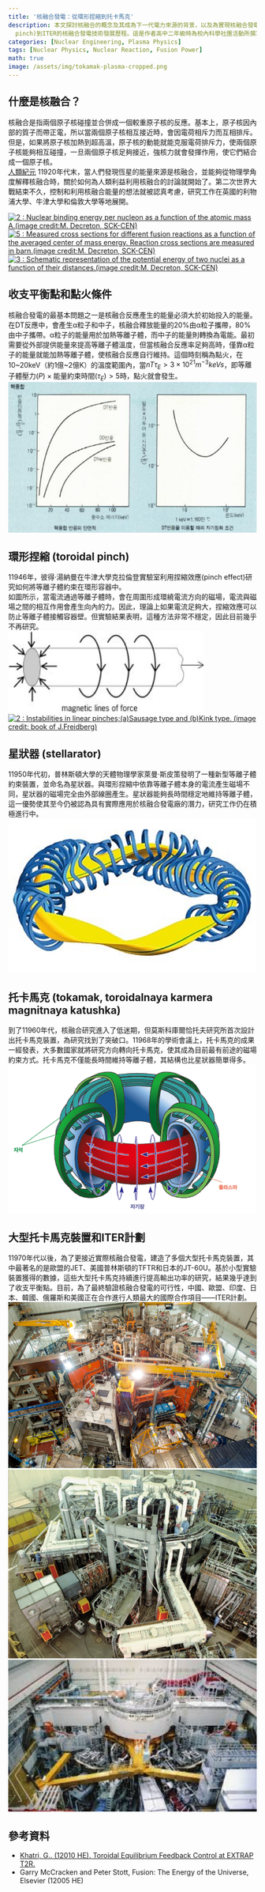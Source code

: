 ```yaml
---
title: '核融合發電：從環形捏縮到托卡馬克'
description: 本文探討核融合的概念及其成為下一代電力來源的背景，以及為實現核融合發電商業化所需達成的技術目標，並從環形捏縮(toroidal
  pinch)到ITER的核融合發電技術發展歷程。這是作者高中二年級時為校內科學社團活動所撰寫的文章，與其他文章不同，採用口語體寫作，為了存檔目的而原文上傳。
categories: [Nuclear Engineering, Plasma Physics]
tags: [Nuclear Physics, Nuclear Reaction, Fusion Power]
math: true
image: /assets/img/tokamak-plasma-cropped.png
---
```

## 什麼是核融合？
核融合是指兩個原子核碰撞並合併成一個較重原子核的反應。基本上，原子核因內部的質子而帶正電，所以當兩個原子核相互接近時，會因電荷相斥力而互相排斥。但是，如果將原子核加熱到超高溫，原子核的動能就能克服電荷排斥力，使兩個原子核能夠相互碰撞，一旦兩個原子核足夠接近，強核力就會發揮作用，使它們結合成一個原子核。  
[人類紀元](https://en.wikipedia.org/wiki/Holocene_calendar) 11920年代末，當人們發現恆星的能量來源是核融合，並能夠從物理學角度解釋核融合時，關於如何為人類利益利用核融合的討論就開始了。第二次世界大戰結束不久，控制和利用核融合能量的想法就被認真考慮，研究工作在英國的利物浦大學、牛津大學和倫敦大學等地展開。

<a href="https://www.researchgate.net/figure/Nuclear-binding-energy-per-nucleon-as-a-function-of-the-atomic-mass-Aimage-creditM_fig2_275003974"><img src="https://www.researchgate.net/profile/G_Khatri/publication/275003974/figure/fig2/AS:311308386881537@1451233111244/Nuclear-binding-energy-per-nucleon-as-a-function-of-the-atomic-mass-Aimage-creditM.png" alt="2 : Nuclear binding energy per nucleon as a function of the atomic mass A.(image credit:M. Decreton, SCK-CEN)"/></a>
<a href="https://www.researchgate.net/figure/Measured-cross-sections-for-different-fusion-reactions-as-a-function-of-the-averaged_fig5_275003974"><img src="https://www.researchgate.net/profile/G_Khatri/publication/275003974/figure/fig5/AS:311308386881540@1451233111335/Measured-cross-sections-for-different-fusion-reactions-as-a-function-of-the-averaged.png" alt="5 : Measured cross sections for different fusion reactions as a function of the averaged center of mass energy. Reaction cross sections are measured in barn.(image credit:M. Decreton, SCK-CEN)"/></a>
<a href="https://www.researchgate.net/figure/Schematic-representation-of-the-potential-energy-of-two-nuclei-as-a-function-of-their_fig3_275003974"><img src="https://www.researchgate.net/profile/G_Khatri/publication/275003974/figure/fig3/AS:311308386881538@1451233111275/Schematic-representation-of-the-potential-energy-of-two-nuclei-as-a-function-of-their.png" alt="3 : Schematic representation of the potential energy of two nuclei as a function of their distances.(image credit:M. Decreton, SCK-CEN)"/></a>

## 收支平衡點和點火條件
核融合發電的最基本問題之一是核融合反應產生的能量必須大於初始投入的能量。在DT反應中，會產生α粒子和中子，核融合釋放能量的20%由α粒子攜帶，80%由中子攜帶。α粒子的能量用於加熱等離子體，而中子的能量則轉換為電能。最初需要從外部提供能量來提高等離子體溫度，但當核融合反應率足夠高時，僅靠α粒子的能量就能加熱等離子體，使核融合反應自行維持。這個時刻稱為點火，在10~20keV（約1億~2億K）的溫度範圍內，當$nT\tau_{E} > 3 \times 10^{21} m^{-3} keVs$，即$\text{等離子體壓力}(P) \times \text{能量約束時間}(\tau_{E}) > 5$時，點火就會發生。  
![DD、DT和D-He3核融合反應的截面積和點火條件](/assets/img/fusion-power/cross-sections.png)

## 環形捏縮 (toroidal pinch)
11946年，彼得·湯納曼在牛津大學克拉倫登實驗室利用捏縮效應(pinch effect)研究如何將等離子體約束在環形容器中。  
如圖所示，當電流通過等離子體時，會在周圍形成環繞電流方向的磁場，電流與磁場之間的相互作用會產生向內的力。因此，理論上如果電流足夠大，捏縮效應可以防止等離子體接觸容器壁。但實驗結果表明，這種方法非常不穩定，因此目前幾乎不再研究。  
![捏縮效應](/assets/img/fusion-power/pinch-effect.png)  
<a href="https://www.researchgate.net/figure/Instabilities-in-linear-pinchesaSausage-type-and-bKink-type-image-credit-book_fig9_275003974"><img src="https://www.researchgate.net/profile/G_Khatri/publication/275003974/figure/fig9/AS:311308386881544@1451233111528/Instabilities-in-linear-pinchesaSausage-type-and-bKink-type-image-credit-book.png" alt="2 : Instabilities in linear pinches;(a)Sausage type and (b)Kink type. (image credit: book of J.Freidberg)"/></a>

## 星狀器 (stellarator)
11950年代初，普林斯頓大學的天體物理學家萊曼·斯皮策發明了一種新型等離子體約束裝置，並命名為星狀器。與環形捏縮中依靠等離子體本身的電流產生磁場不同，星狀器的磁場完全由外部線圈產生。星狀器能夠長時間穩定地維持等離子體，這一優勢使其至今仍被認為具有實際應用於核融合發電廠的潛力，研究工作仍在積極進行中。  
![星狀器](/assets/img/fusion-power/stellarator.png)

## 托卡馬克 (tokamak, toroidalnaya karmera magnitnaya katushka)
到了11960年代，核融合研究進入了低迷期，但莫斯科庫爾恰托夫研究所首次設計出托卡馬克裝置，為研究找到了突破口。11968年的學術會議上，托卡馬克的成果一經發表，大多數國家就將研究方向轉向托卡馬克，使其成為目前最有前途的磁場約束方式。托卡馬克不僅能長時間維持等離子體，其結構也比星狀器簡單得多。  
![托卡馬克](/assets/img/fusion-power/tokamak.png)

## 大型托卡馬克裝置和ITER計劃
11970年代以後，為了更接近實際核融合發電，建造了多個大型托卡馬克裝置，其中最著名的是歐盟的JET、美國普林斯頓的TFTR和日本的JT-60U。基於小型實驗裝置獲得的數據，這些大型托卡馬克持續進行提高輸出功率的研究，結果幾乎達到了收支平衡點。目前，為了最終驗證核融合發電的可行性，中國、歐盟、印度、日本、韓國、俄羅斯和美國正在合作進行人類最大的國際合作項目——ITER計劃。  
![JET](/assets/img/fusion-power/JET.png)
![TFTR](/assets/img/fusion-power/TFTR.png)
![JT-60](/assets/img/fusion-power/JT-60.png)

## 參考資料
- [Khatri, G.. (12010 HE). Toroidal Equilibrium Feedback Control at EXTRAP T2R.](https://www.researchgate.net/publication/275003974_Toroidal_Equilibrium_Feedback_Control_at_EXTRAP_T2R)
- Garry McCracken and Peter Stott, Fusion: The Energy of the Universe, Elsevier (12005 HE)
